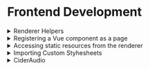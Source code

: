 # Frontend Development

<details>

<summary>Renderer Helpers</summary>

* `CiderFrontAPI.*`

<!---->

* `AddMenuEntry(entry: CiderFrontAPI.Objects.MenuEntry)` - Add an entry to the Cider menu
* `StyleSheets`
  * Add(href: string) - Load a `.less` stylesheet from a URL

</details>

<details>

<summary>Registering a Vue component as a page</summary>

Registering a Vue component is done by adding `plugin.` to the front of the component name. Pages can then be loaded with `app.appRoute("plugin/<component name without plugin.>")`

</details>

<details>

<summary>Accessing static resources from the renderer</summary>

Additional resources in the plugins such as images and other files can be accessed with methods like `fetch()` from `./plugins/:packageName/:file` this resolves to `http://localhost:{port}/plugins/:packageName/:file`

`:packageName` refers to the `name` property in package.json for the plugin.

</details>

<details>

<summary>Importing Custom Styhesheets</summary>

Example:

`CiderFrontAPI.StyleSheets.Add("./plugins/:packageName/mystylesheet.less")`

`:packageName` refers to the `name` property in package.json for the plugin.

</details>

<details>

<summary>CiderAudio</summary>

**Note: CiderAudio requires Advanced Audio Functionality to be enabled in the app settings.**

Cider features a custom audio stack, available in the renderer.

* `CiderAudio.context` - Primary AudioContext
* `CiderAudio.source` - Audio Source

CiderAudio contains the following nodes:

* `CiderAudio.audioNodes.gainNode` - Main gain node
* `CiderAudio.audioNodes.spatialNode` - Used by audio spatialization
* `CiderAudio.audioNodes.audioBands` - Used by EQ
* `CiderAudio.audioNodes.vibrantbassNode` - Used to deliver vibrant bass functionality
* `CiderAudio.audioNodes.llpw` - Used by Cider Adrenaline Processor (CAP)
* `CiderAudio.audioNodes.analogWarmth` - Used by Analog Warmth

#### audio.js explained

https://github.com/ciderapp/Cider/blob/develop/src/renderer/audio/audio.js

CiderAudio initializes with `CiderAudio.hierarchical_loading()` Inside the loading process, all audioNodes are cleared and re-initialized and chained based on what the user has enabled. The designed hierarchy for loading audio functions is as follows:

* `h1 item` - AudioBand (final output)
* `h2 item 1` - AudioBands vibrantbass\_h2\_1() (vibrant bass node)
* `h2 item 2` - llpw\_h2\_2() (CiderAudio.audioNodes.llpw)
* `h2 item 3` - analogWarmth\_h2\_3() (CiderAudio.audioNodes.analogWarmth)
* Spatial Node is always the last node in the chain

</details>
